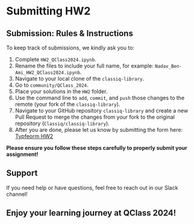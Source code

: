# Submitting HW2

## Submission: Rules & Instructions

To keep track of submissions, we kindly ask you to:

1. Complete `HW2_QClass2024.ipynb`.
2. Rename the files to include your full name, for example: `Nadav_Ben-Ami_HW2_QClass2024.ipynb`.
3. Navigate to your local clone of the `classiq-library`.
4. Go to `community/QClass_2024`.
5. Place your solutions in the `HW2` folder.
6. Use the command line to `add`, `commit`, and `push` those changes to the remote (your fork of the `classiq-library`).
7. Navigate to your GitHub repository `classiq-library` and create a new Pull Request to merge the changes from your fork to the original repository (`Classiq/classiq-library`).
8. After you are done, please let us know by submitting the form here: [Typfeorm HW2](https://fvrn0h72gwo.typeform.com/to/Ep6AR3hN)

**Please ensure you follow these steps carefully to properly submit your assignment!**

## Support

If you need help or have questions, feel free to reach out in our Slack channel!

## Enjoy your learning journey at QClass 2024!
